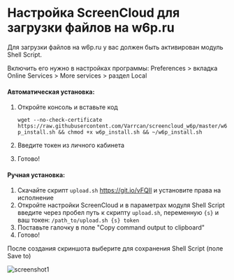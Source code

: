 Настройка ScreenCloud для загрузки файлов на w6p.ru
=====================

Для загрузки файлов на w6p.ru у вас должен быть активирован модуль Shell Script.

Включить его нужно в настройках программы:
Preferences > вкладка Online Services > More services > раздел Local

#### Автоматическая установка:
1. Откройте консоль и вставьте код

	`wget --no-check-certificate https://raw.githubusercontent.com/Varrcan/screencloud_w6p/master/w6p_install.sh && chmod +x w6p_install.sh && ~/w6p_install.sh`
	
2. Введите токен из личного кабинета
3. Готово!

#### Ручная установка:
1. Скачайте скрипт `upload.sh` https://git.io/vFQII	и установите права на исполнение
2. Откройте настройки ScreenCloud и в параметрах модуля Shell Script введите через пробел путь к скрипту `upload.sh`, переменную `{s}` и ваш токен:
`/path_to/upload.sh {s} token`
3. Поставьте галочку в поле "Copy command output to clipboard"
4. Готово!


После создания скриншота выберите для сохранения Shell Script (поле Save to)


![screenshot1](https://w6p.ru/ODllZG.png)
